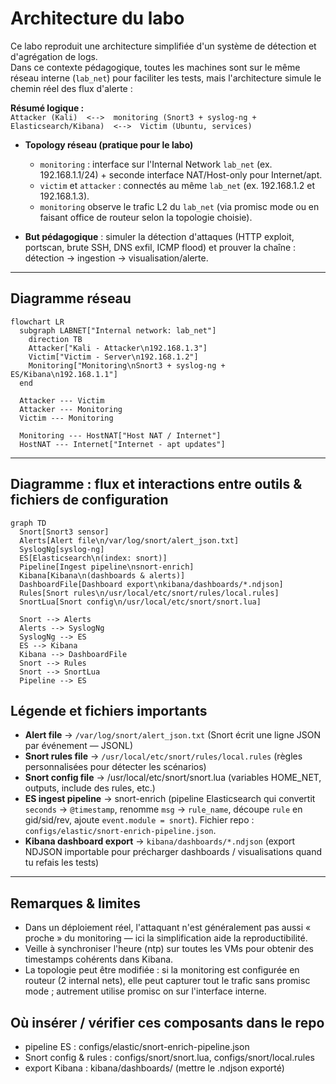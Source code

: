 # Architecture du labo

Ce labo reproduit une architecture simplifiée d'un système de détection et d'agrégation de logs.  
Dans ce contexte pédagogique, toutes les machines sont sur le même réseau interne (`lab_net`) pour faciliter les tests, mais l'architecture simule le chemin réel des flux d'alerte :

**Résumé logique :**  
`Attacker (Kali)  <-->  monitoring (Snort3 + syslog-ng + Elasticsearch/Kibana)  <-->  Victim (Ubuntu, services)`

- **Topology réseau (pratique pour le labo)**  
  - `monitoring` : interface sur l'Internal Network `lab_net` (ex. 192.168.1.1/24) + seconde interface NAT/Host-only pour Internet/apt.  
  - `victim` et `attacker` : connectés au même `lab_net` (ex. 192.168.1.2 et 192.168.1.3).  
  - `monitoring` observe le trafic L2 du `lab_net` (via promisc mode ou en faisant office de routeur selon la topologie choisie).

- **But pédagogique** : simuler la détection d'attaques (HTTP exploit, portscan, brute SSH, DNS exfil, ICMP flood) et prouver la chaîne : détection → ingestion → visualisation/alerte.

---

## Diagramme réseau

```mermaid
flowchart LR
  subgraph LABNET["Internal network: lab_net"]
    direction TB
    Attacker["Kali - Attacker\n192.168.1.3"]
    Victim["Victim - Server\n192.168.1.2"]
    Monitoring["Monitoring\nSnort3 + syslog-ng + ES/Kibana\n192.168.1.1"]
  end

  Attacker --- Victim
  Attacker --- Monitoring
  Victim --- Monitoring

  Monitoring --- HostNAT["Host NAT / Internet"]
  HostNAT --- Internet["Internet - apt updates"]
```

---

## Diagramme : flux et interactions entre outils & fichiers de configuration

```mermaid
graph TD
  Snort[Snort3 sensor]
  Alerts[Alert file\n/var/log/snort/alert_json.txt]
  SyslogNg[syslog-ng]
  ES[Elasticsearch\n(index: snort)]
  Pipeline[Ingest pipeline\nsnort-enrich]
  Kibana[Kibana\n(dashboards & alerts)]
  DashboardFile[Dashboard export\nkibana/dashboards/*.ndjson]
  Rules[Snort rules\n/usr/local/etc/snort/rules/local.rules]
  SnortLua[Snort config\n/usr/local/etc/snort/snort.lua]

  Snort --> Alerts
  Alerts --> SyslogNg
  SyslogNg --> ES
  ES --> Kibana
  Kibana --> DashboardFile
  Snort --> Rules
  Snort --> SnortLua
  Pipeline --> ES
```

## Légende et fichiers importants
- **Alert file** → `/var/log/snort/alert_json.txt`
(Snort écrit une ligne JSON par événement — JSONL)
- **Snort rules file** → `/usr/local/etc/snort/rules/local.rules`
(règles personnalisées pour détecter les scénarios)
- **Snort config file** → /usr/local/etc/snort/snort.lua
(variables HOME_NET, outputs, include des rules, etc.)
- **ES ingest pipeline** → snort-enrich
(pipeline Elasticsearch qui convertit `seconds` → `@timestamp`, renomme `msg` → `rule_name`, découpe `rule` en gid/sid/rev, ajoute `event.module = snort`). Fichier repo : `configs/elastic/snort-enrich-pipeline.json`.
- **Kibana dashboard export** → `kibana/dashboards/*.ndjson`
(export NDJSON importable pour précharger dashboards / visualisations quand tu refais les tests)

---

## Remarques & limites

- Dans un déploiement réel, l'attaquant n'est généralement pas aussi « proche » du monitoring — ici la simplification aide la reproductibilité.
- Veille à synchroniser l'heure (ntp) sur toutes les VMs pour obtenir des timestamps cohérents dans Kibana.
- La topologie peut être modifiée : si la monitoring est configurée en routeur (2 internal nets), elle peut capturer tout le trafic sans promisc mode ; autrement utilise promisc on sur l'interface interne.

## Où insérer / vérifier ces composants dans le repo

- pipeline ES : configs/elastic/snort-enrich-pipeline.json
- Snort config & rules : configs/snort/snort.lua, configs/snort/local.rules
- export Kibana : kibana/dashboards/ (mettre le .ndjson exporté)
